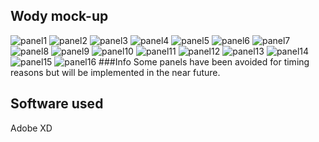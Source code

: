 ## Wody mock-up

![panel1](./images/1.jpg)
![panel2](./images/2.jpg)
![panel3](./images/3.jpg)
![panel4](./images/4.jpg)
![panel5](./images/5.jpg)
![panel6](./images/6.jpg)
![panel7](./images/7.jpg)
![panel8](./images/8.jpg)
![panel9](./images/9.jpg)
![panel10](./images/10.jpg)
![panel11](./images/11.jpg)
![panel12](./images/12.jpg)
![panel13](./images/13.jpg)
![panel14](./images/14.jpg)
![panel15](./images/15.jpg)
![panel16](./images/16.jpg)
###Info
Some panels have been avoided for timing reasons but will be implemented in the near future.

## Software used
Adobe XD
